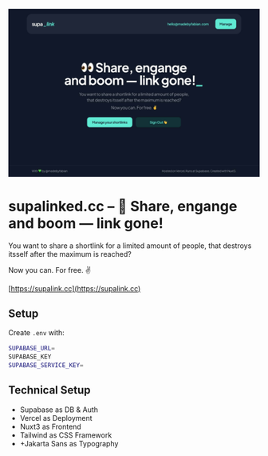 ![Cover Art](public/images/og_image.jpg?raw=true 'Cover Art')

# supalinked.cc – 👀 Share, engange and boom — link gone!

You want to share a shortlink for a limited amount of people,
that destroys itsself after the maximum is reached?

Now you can. For free. ✌️

[https://supalink.cc](https://supalink.cc)

## Setup

Create `.env` with:

```bash
SUPABASE_URL=
SUPABASE_KEY
SUPABASE_SERVICE_KEY=
```

## Technical Setup

- Supabase as DB & Auth
- Vercel as Deployment
- Nuxt3 as Frontend
- Tailwind as CSS Framework
- +Jakarta Sans as Typography
